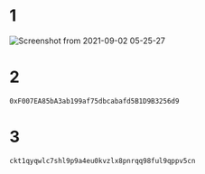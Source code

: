 # 1
![Screenshot from 2021-09-02 05-25-27](https://user-images.githubusercontent.com/89813113/131771463-9d23acbc-3155-402e-84e1-363081896b44.png)
# 2
~~~
0xF007EA85bA3ab199af75dbcabafd5B1D9B3256d9
~~~
# 3
~~~
ckt1qyqwlc7shl9p9a4eu0kvzlx8pnrqq98ful9qppv5cn
~~~
